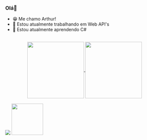 
  ### Olá👋

  - 😁 Me chamo Arthur!
  - 🔭 Estou atualmente trabalhando em Web API's
  - 🌱 Estou atualmente aprendendo C#


<br>
<div align="center">
  <div align="center">
    <a href="https://github.com/Artses">
    <a href="https://github.com/anuraghazra/github-readme-stats">
      <img height=180em align="center" src="https://github-readme-stats.vercel.app/api?username=Artses&show_icons=true&theme=dark"/>
    </a>
    <a href="https://github.com/anuraghazra/convoychat">
      <img height=180em align="center" src="https://github-readme-stats.vercel.app/api/top-langs?username=Artses&layout=compact&langs_count=8&card_width=320&theme=dark" />
    </a>
  </div>
</div>
<br>

<div display: flex>
  <img src="https://img.shields.io/badge/C%23-239120?style=for-the-badge&logo=c-sharp&logoColor=white">
  <img align="right-start" src="https://c.tenor.com/RhdHWyoRKyYAAAAC/tenor.gif" width="100">
</div>



